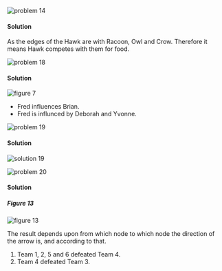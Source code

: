 ![problem 14](https://github.com/jigjnasu/discrete_mathematics_and_its_applications/blob/master/chapter_10_graphs/chapter_10.1_graphs_and_graph_models/repo/problem_14.png)
#### Solution

As the edges of the Hawk are with Racoon, Owl and Crow. Therefore it means Hawk competes with them for food. </br>

![problem 18](https://github.com/jigjnasu/discrete_mathematics_and_its_applications/blob/master/chapter_10_graphs/chapter_10.1_graphs_and_graph_models/repo/problem_18.png)
#### Solution

![figure 7](https://github.com/jigjnasu/discrete_mathematics_and_its_applications/blob/master/chapter_10_graphs/chapter_10.1_graphs_and_graph_models/repo/figure_7.png)

* Fred influences Brian.
* Fred is influnced by Deborah and Yvonne.

![problem 19](https://github.com/jigjnasu/discrete_mathematics_and_its_applications/blob/master/chapter_10_graphs/chapter_10.1_graphs_and_graph_models/repo/problem_19.png)
#### Solution

![solution 19](https://github.com/jigjnasu/discrete_mathematics_and_its_applications/blob/master/chapter_10_graphs/chapter_10.1_graphs_and_graph_models/repo/solution_19.png)

![problem 20](https://github.com/jigjnasu/discrete_mathematics_and_its_applications/blob/master/chapter_10_graphs/chapter_10.1_graphs_and_graph_models/repo/problem_20.png)
#### Solution

##### Figure 13
![figure 13](https://github.com/jigjnasu/discrete_mathematics_and_its_applications/blob/master/chapter_10_graphs/chapter_10.1_graphs_and_graph_models/repo/figure_13.png)

The result depends upon from which node to which node the direction of the arrow is, and according to that.
1. Team 1, 2, 5 and 6 defeated Team 4. </br>
2. Team 4 defeated Team 3. </br>

